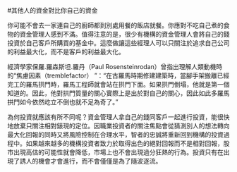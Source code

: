 #其他人的資金對比你自己的資金

你可能不會去一家連自己的廚師都到別處用餐的飯店就餐。你應對不吃自己煮的食物的資金管理人感到不滿。值得注意的是，很少有機構的資金管理人會將自己的錢投資於自己客戶所購買的基金中。這麼做讓這些經理人可以只關注於追求自己公司的利益最大化，而不是客戶的利益最大化。

經濟學家保羅.羅森斯坦.羅丹（Paul Rosensteinrodan）曾指出理解人類動機時的“焦慮因素（tremblefactor） ”：“在古羅馬時期修建建築時，當腳手架搬離已經完工的羅馬拱門時，羅馬工程師就會站在拱門下面。如果拱門倒塌，他就是第一個知道的。因此，他對拱門質量的關心實際上是出於對自己的關心，因此如此多羅馬拱門如今依然屹立不倒也就不足為奇了。”

為何投資就應該有所不同呢？資金管理人拿自己的錢同客戶一起進行投資，能很快地放棄只關注相對錶現的定位。因職業投資者的關注焦點會從猜測別人的想法轉向最大化回報的同時又將風險控制在合理水平，智者的忠誠將重新回到機構的投資過程中。如果越來越多的機構投資者致力於取得出色的絕對回報而不是相對回報，股市出現高估的可能性就會降低，市場上也不會出現過分狂熱的行為。投資只有在出現了誘人的機會才會進行，而不會僅僅是為了隨波逐流。
